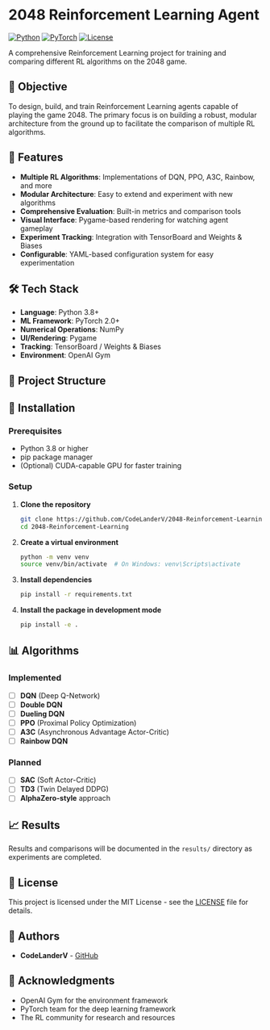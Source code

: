 # 2048 Reinforcement Learning Agent

[![Python](https://img.shields.io/badge/Python-3.8%2B-blue.svg)](https://www.python.org/)
[![PyTorch](https://img.shields.io/badge/PyTorch-2.0%2B-red.svg)](https://pytorch.org/)
[![License](https://img.shields.io/badge/License-MIT-green.svg)](LICENSE)

A comprehensive Reinforcement Learning project for training and comparing different RL algorithms on the 2048 game.

## 🎯 Objective

To design, build, and train Reinforcement Learning agents capable of playing the game 2048. The primary focus is on building a robust, modular architecture from the ground up to facilitate the comparison of multiple RL algorithms.

## 🚀 Features

- **Multiple RL Algorithms**: Implementations of DQN, PPO, A3C, Rainbow, and more
- **Modular Architecture**: Easy to extend and experiment with new algorithms
- **Comprehensive Evaluation**: Built-in metrics and comparison tools
- **Visual Interface**: Pygame-based rendering for watching agent gameplay
- **Experiment Tracking**: Integration with TensorBoard and Weights & Biases
- **Configurable**: YAML-based configuration system for easy experimentation

## 🛠️ Tech Stack

- **Language**: Python 3.8+
- **ML Framework**: PyTorch 2.0+
- **Numerical Operations**: NumPy
- **UI/Rendering**: Pygame
- **Tracking**: TensorBoard / Weights & Biases
- **Environment**: OpenAI Gym

## 📁 Project Structure


## 🔧 Installation

### Prerequisites

- Python 3.8 or higher
- pip package manager
- (Optional) CUDA-capable GPU for faster training

### Setup

1. **Clone the repository**
   ```bash
   git clone https://github.com/CodeLanderV/2048-Reinforcement-Learning.git
   cd 2048-Reinforcement-Learning
   ```

2. **Create a virtual environment**
   ```bash
   python -m venv venv
   source venv/bin/activate  # On Windows: venv\Scripts\activate
   ```

3. **Install dependencies**
   ```bash
   pip install -r requirements.txt
   ```

4. **Install the package in development mode**
   ```bash
   pip install -e .
   ```


## 📊 Algorithms

### Implemented
- [ ] **DQN** (Deep Q-Network)
- [ ] **Double DQN**
- [ ] **Dueling DQN**
- [ ] **PPO** (Proximal Policy Optimization)
- [ ] **A3C** (Asynchronous Advantage Actor-Critic)
- [ ] **Rainbow DQN**

### Planned
- [ ] **SAC** (Soft Actor-Critic)
- [ ] **TD3** (Twin Delayed DDPG)
- [ ] **AlphaZero-style** approach

## 📈 Results

Results and comparisons will be documented in the `results/` directory as experiments are completed.


## 📝 License

This project is licensed under the MIT License - see the [LICENSE](LICENSE) file for details.


## 👥 Authors

- **CodeLanderV** - [GitHub](https://github.com/CodeLanderV)

## 🙏 Acknowledgments

- OpenAI Gym for the environment framework
- PyTorch team for the deep learning framework
- The RL community for research and resources
